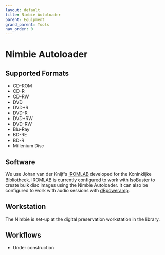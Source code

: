 ```yaml
---
layout: default
title: Nimbie Autoloader
parent: Equipment
grand_parent: Tools
nav_order: 0
---
```

# Nimbie Autoloader
## Supported Formats
* CD-ROM
* CD-R
* CD-RW
* DVD
* DVD+R
* DVD-R
* DVD+RW
* DVD-RW
* Blu-Ray
* BD-RE
* BD-R
* Millenium Disc

## Software
We use Johan van der Knijf's [IROMLAB](https://github.com/KBNLresearch/iromlab) developed for the Koninklijke Bibliotheek. IROMLAB is currently configured to work with IsoBuster to create bulk disc images using the Nimbie Autoloader. It can also be configured to work with audio sessions with [dBpoweramp](https://www.dbpoweramp.com/).

## Workstation
The Nimbie is set-up at the digital preservation workstation in the library.

## Workflows
* Under construction
